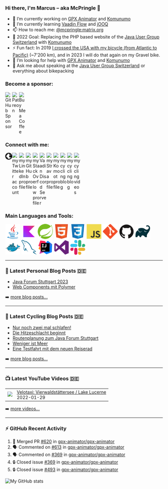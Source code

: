 ### Hi there, I'm Marcus – aka McPringle 👋

- 🔭 I’m currently working on [GPX Animator](https://gpx-animator.app/) and [Komunumo](https://komunumo.org/)
- 🌱 I’m currently learning [Vaadin Flow](https://vaadin.com/docs/flow/Overview.html) and [jOOQ](https://www.jooq.org/)
- 📫 How to reach me: [@mcpringle:matrix.org](https://matrix.to/#/@mcpringle:matrix.org)
- 🥅 2022 Goal: Replacing the PHP based website of the [Java User Group Switzerland](https://www.jug.ch/) with [Komunumo](https://komunumo.org/)
- ⚡ Fun fact: In 2019 [I crossed the USA with my bicycle (from Atlantic to Pacific)](https://locatoweb.com/map/single/1238186268) (~7'200 km), and in 2023 I will do that again on my Gravel bike.
- 🤔 I’m looking for help with [GPX Animator](https://github.com/zdila/gpx-animator) and [Komunumo](https://github.com/komunumo)
- 💬 Ask me about speaking at the [Java User Group Switzerland](https://www.jug.ch/) or everything about bikepacking
<!--
- 👯 I’m looking to collaborate on open source projects
- 😄 Pronouns: ...
-->


### Become a sponsor:

[<img align="left" alt="GitHub Sponsor" title="GitHub Sponsor" width="22px" src="https://cdn.jsdelivr.net/npm/simple-icons@v3/icons/github.svg" />](https://github.com/sponsors/McPringle)
[<img align="left" alt="Patreon" title="Patreon" width="22px" src="https://cdn.jsdelivr.net/npm/simple-icons@v3/icons/patreon.svg" />](https://www.patreon.com/mcpringle)
[<img align="left" alt="Buy Me a Coffee" title="Buy Me a Coffee" width="22px" src="https://cdn.jsdelivr.net/npm/simple-icons@v3/icons/buymeacoffee.svg" />](https://www.buymeacoffee.com/McPringle)
<br clear="all"/>

### Connect with me:

[<img align="left" alt="my website" title="my website" width="22px" src="https://raw.githubusercontent.com/iconic/open-iconic/master/svg/globe.svg" />][website]
[<img align="left" alt="my Twitter account" title="my Twitter account" width="22px" src="https://cdn.jsdelivr.net/npm/simple-icons@v3/icons/twitter.svg" />][twitter]
[<img align="left" alt="my LinkedIn profile" title="my LinkedIn profile" width="22px" src="https://cdn.jsdelivr.net/npm/simple-icons@v3/icons/linkedin.svg" />][linkedin]
[<img align="left" alt="my GitHub profile" title="my GitHub profile" width="22px" src="https://cdn.jsdelivr.net/npm/simple-icons@v3/icons/github.svg" />][github]
[<img align="left" alt="my StackOverflow profile" title="my StackOverflow profile" width="22px" src="https://cdn.jsdelivr.net/npm/simple-icons@v3/icons/stackoverflow.svg" />][stackoverflow]
[<img align="left" alt="Vaadin Discord Server" title="Vaadin Discord Server" width="22px" src="https://cdn.jsdelivr.net/npm/simple-icons@v3/icons/discord.svg" />][discord]
[<img align="left" alt="my Strava profile" title="my Strava profile" width="22px" src="https://cdn.jsdelivr.net/npm/simple-icons@v3/icons/strava.svg" />][strava]
[<img align="left" alt="my Komoot profile" title="my Komoot profile" width="22px" src="https://cdn.jsdelivr.net/npm/simple-icons@v3/icons/komoot.svg" />][komoot]
[<img align="left" alt="my cycling blog" title="my personal blog" width="22px" src="https://cdn.jsdelivr.net/npm/simple-icons@v3/icons/hugo.svg" />][personalblog]
[<img align="left" alt="my cycling blog" title="my cycling blog" width="22px" src="https://cdn.jsdelivr.net/npm/simple-icons@v3/icons/hugo.svg" />][cyclingblog]
[<img align="left" alt="my cycling videos" title="my cycling videos" width="22px" src="https://cdn.jsdelivr.net/npm/simple-icons@v3/icons/youtube.svg" />][youtube]
<br clear="all"/>

### Main Languages and Tools:

<span>
    <img width="48" height="48" alt="Java" title="Java" src="https://github.com/devicons/devicon/raw/master/icons/java/java-original.svg" />
    <img width="48" height="48" alt="Kotlin" title="Kotlin" src="https://github.com/devicons/devicon/raw/master/icons/kotlin/kotlin-original.svg" />
    <img width="48" height="48" alt="Spring" title="Spring" src="https://github.com/devicons/devicon/raw/master/icons/spring/spring-original.svg" />
    <img width="48" height="48" alt="HTML5" title="HTML5" src="https://github.com/devicons/devicon/raw/master/icons/html5/html5-original.svg" />
    <img width="48" height="48" alt="CSS3" title="CSS3" src="https://github.com/devicons/devicon/raw/master/icons/css3/css3-original.svg" />
    <img width="48" height="48" alt="JavaScript" title="JavaScript" src="https://github.com/devicons/devicon/raw/master/icons/javascript/javascript-original.svg" />
    <img width="48" height="48" alt="git" title="git" src="https://github.com/devicons/devicon/raw/master/icons/git/git-original.svg" />
    <img width="48" height="48" alt="GitHub" title="GitHub" src="https://github.com/devicons/devicon/raw/master/icons/github/github-original.svg" />
    <img width="48" height="48" alt="Gradle" title="Gradle" src="https://github.com/devicons/devicon/raw/master/icons/gradle/gradle-plain.svg" />
    <img width="48" height="48" alt="Docker" title="Docker" src="https://github.com/devicons/devicon/raw/master/icons/docker/docker-original.svg" />
    <img width="48" height="48" alt="MySQL" title="MySQL" src="https://github.com/devicons/devicon/raw/master/icons/mysql/mysql-original.svg" />
    <img width="48" height="48" alt="IntelliJ" title="IntelliJ" src="https://github.com/devicons/devicon/raw/master/icons/intellij/intellij-original.svg" />
    <img width="48" height="48" alt="Visual Studio Code" title="Visual Studio Code" src="https://github.com/devicons/devicon/raw/master/icons/visualstudio/visualstudio-plain.svg" />
    <img width="48" height="48" alt="Slack" title="Slack" src="https://github.com/devicons/devicon/raw/master/icons/slack/slack-original.svg" />
</span>

---

### 📕 Latest Personal Blog Posts 🇩🇪

<!-- PERSONALBLOG:START -->
- [Java Forum Stuttgart 2023](https://fihlon.swiss/java-forum-stuttgart-2023?pk_campaign=rss-feed)
- [Web Components mit Polymer](https://fihlon.swiss/web-components-mit-polymer?pk_campaign=rss-feed)
<!-- PERSONALBLOG:END -->

➡️ [more blog posts...][personalblog]

---

### 🚴‍ Latest Cycling Blog Posts 🇩🇪

<!-- CYCLINGBLOG:START -->
- [Nur noch zwei mal schlafen!](https://keep-on-rolling.ch/nur-noch-zwei-mal-schlafen?pk_campaign=rss-feed)
- [Die Hitzeschlacht beginnt](https://keep-on-rolling.ch/die-hitzeschlacht-beginnt?pk_campaign=rss-feed)
- [Routenplanung zum Java Forum Stuttgart](https://keep-on-rolling.ch/routenplanung-zum-java-forum-stuttgart?pk_campaign=rss-feed)
- [Weniger ist Meer](https://keep-on-rolling.ch/weniger-ist-meer?pk_campaign=rss-feed)
- [Eine Testfahrt mit dem neuen Reiserad](https://keep-on-rolling.ch/eine-testfahrt-mit-dem-neuen-reiserad?pk_campaign=rss-feed)
<!-- CYCLINGBLOG:END -->

➡️ [more blog posts...][cyclingblog]

---

### 📺 Latest YouTube Videos 🇩🇪

<!-- YOUTUBE:START --><table><tr><td><a href="https://www.youtube.com/watch?v=ujTze6DQMYI"><img width="140px" src="https://i.ytimg.com/vi/ujTze6DQMYI/mqdefault.jpg"></a></td>
<td><a href="https://www.youtube.com/watch?v=ujTze6DQMYI">Velotaxi: Vierwaldstättersee / Lake Lucerne</a><br/>2022-01-29</td></tr></table>
<!-- YOUTUBE:END -->

➡️ [more videos...][youtube]

---

### :zap: GitHub Recent Activity

<!--START_SECTION:activity-->
1. 🎉 Merged PR [#620](https://github.com/gpx-animator/gpx-animator/pull/620) in [gpx-animator/gpx-animator](https://github.com/gpx-animator/gpx-animator)
2. 🗣 Commented on [#613](https://github.com/gpx-animator/gpx-animator/pull/613#issuecomment-1851797524) in [gpx-animator/gpx-animator](https://github.com/gpx-animator/gpx-animator)
3. 🗣 Commented on [#369](https://github.com/gpx-animator/gpx-animator/issues/369#issuecomment-1850125727) in [gpx-animator/gpx-animator](https://github.com/gpx-animator/gpx-animator)
4. 🔒 Closed issue [#369](https://github.com/gpx-animator/gpx-animator/issues/369) in [gpx-animator/gpx-animator](https://github.com/gpx-animator/gpx-animator)
5. 🔒 Closed issue [#493](https://github.com/gpx-animator/gpx-animator/issues/493) in [gpx-animator/gpx-animator](https://github.com/gpx-animator/gpx-animator)
<!--END_SECTION:activity-->

![My GitHub stats](https://github-readme-stats.vercel.app/api?username=McPringle&count_private=true&show_icons=true)

<!-- Disabled, because there is something wrong with the calculation (87% JavaScript and only 2% Java can't be correct)!
![My Top Languages](https://github-readme-stats.vercel.app/api/top-langs/?username=McPringle&langs_count=5)
-->

[website]: https://fihlon.swiss/
[twitter]: https://twitter.com/McPringle
[linkedin]: https://www.linkedin.com/in/fihlon/
[github]: https://github.com/McPringle/
[stackoverflow]: https://stackoverflow.com/users/2428631/mcpringle
[discord]: https://vaad.in/chat
[strava]: https://www.strava.com/athletes/38507092
[komoot]: https://www.komoot.de/user/306059768140
[personalblog]: https://fihlon.swiss/
[cyclingblog]: https://keep-on-rolling.ch/
[youtube]: https://www.youtube.com/channel/UCVPiWk3TEQtNnuRFmYnafyw
